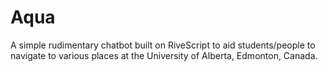 # Aqua
A simple rudimentary chatbot built on RiveScript to aid students/people to navigate to various places at the University of Alberta, Edmonton, Canada.
